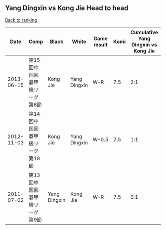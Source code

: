 ## Yang Dingxin vs Kong Jie Head to head

[Back to ranking](../../index.md)




| **Date** | **Comp** | **Black** | **White** | **Game result** | **Komi** | **Cumulative Yang Dingxin vs Kong Jie** | **Yang Dingxin streak** | **Kong Jie streak** | 
| --- | --- | --- | --- | --- | --- | --- | --- | --- |
| 2013-06-15 | 第15回中国囲碁甲級リーグ第8節 | Kong Jie | Yang Dingxin | W+R | 7.5 | 2:1 | 2 | 0 | 
| 2012-11-03 | 第14回中国囲碁甲級リーグ第18節 | Kong Jie | Yang Dingxin | W+0.5 | 7.5 | 1:1 | 1 | 0 | 
| 2011-07-02 | 第13回中国囲碁甲級リーグ第9節 | Yang Dingxin | Kong Jie | W+R | 7.5 | 0:1 | 0 | 1 |




